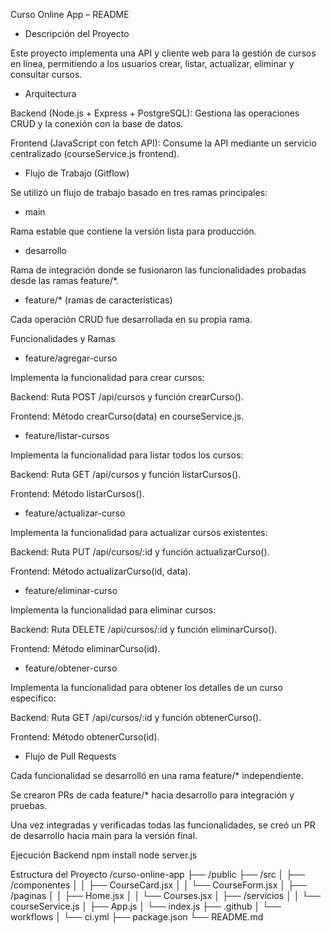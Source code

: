 Curso Online App – README
- Descripción del Proyecto

Este proyecto implementa una API y cliente web para la gestión de cursos en línea, permitiendo a los usuarios crear, listar, actualizar, eliminar y consultar cursos.

- Arquitectura

Backend (Node.js + Express + PostgreSQL): Gestiona las operaciones CRUD y la conexión con la base de datos.

Frontend (JavaScript con fetch API): Consume la API mediante un servicio centralizado (courseService.js frontend).

- Flujo de Trabajo (Gitflow)

Se utilizó un flujo de trabajo basado en tres ramas principales:

- main

Rama estable que contiene la versión lista para producción.

- desarrollo

Rama de integración donde se fusionaron las funcionalidades probadas desde las ramas feature/*.

- feature/* (ramas de características)

Cada operación CRUD fue desarrollada en su propia rama.

Funcionalidades y Ramas

- feature/agregar-curso

Implementa la funcionalidad para crear cursos:

Backend: Ruta POST /api/cursos y función crearCurso().

Frontend: Método crearCurso(data) en courseService.js.

- feature/listar-cursos

Implementa la funcionalidad para listar todos los cursos:

Backend: Ruta GET /api/cursos y función listarCursos().

Frontend: Método listarCursos().

- feature/actualizar-curso

Implementa la funcionalidad para actualizar cursos existentes:

Backend: Ruta PUT /api/cursos/:id y función actualizarCurso().

Frontend: Método actualizarCurso(id, data).

- feature/eliminar-curso

Implementa la funcionalidad para eliminar cursos:

Backend: Ruta DELETE /api/cursos/:id y función eliminarCurso().

Frontend: Método eliminarCurso(id).

- feature/obtener-curso

Implementa la funcionalidad para obtener los detalles de un curso específico:

Backend: Ruta GET /api/cursos/:id y función obtenerCurso().

Frontend: Método obtenerCurso(id).

- Flujo de Pull Requests

Cada funcionalidad se desarrolló en una rama feature/* independiente.

Se crearon PRs de cada feature/* hacia desarrollo para integración y pruebas.

Una vez integradas y verificadas todas las funcionalidades, se creó un PR de desarrollo hacia main para la versión final.

Ejecución
Backend
npm install
node server.js

Estructura del Proyecto
/curso-online-app
├── /public
├── /src
│   ├── /componentes
│   │   ├── CourseCard.jsx
│   │   └── CourseForm.jsx
│   ├── /paginas
│   │   ├── Home.jsx
│   │   └── Courses.jsx
│   ├── /servicios
│   │   └── courseService.js
│   ├── App.js
│   └── index.js
├── .github
│   └── workflows
│       └── ci.yml
├── package.json
└── README.md
